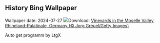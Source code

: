 ## History Bing Wallpaper
Wallpaper date: 2024-07-27
![](https://www.bing.com/th?id=OHR.RhinelandVineyards_EN-IN4193963890_UHD.jpg&w=1000)Download: [Vineyards in the Moselle Valley, Rhineland-Palatinate, Germany (© Jorg Greuel/Getty Images)](https://www.bing.com/th?id=OHR.RhinelandVineyards_EN-IN4193963890_UHD.jpg)

Auto get programm by LtgX
